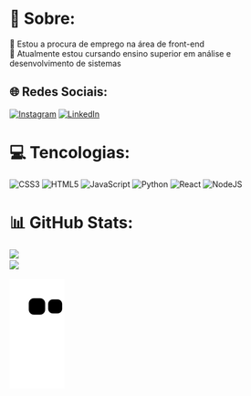 # 💫 Sobre:
🔭 Estou a procura de emprego na área de front-end<br>🌱 Atualmente estou cursando ensino superior em análise e desenvolvimento de sistemas<br>


## 🌐 Redes Sociais:
[![Instagram](https://img.shields.io/badge/Instagram-%23E4405F.svg?logo=Instagram&logoColor=white)](https://instagram.com/f.almeida13) [![LinkedIn](https://img.shields.io/badge/LinkedIn-%230077B5.svg?logo=linkedin&logoColor=white)](https://linkedin.com/in/Felipe-de-Almeida-Gomes) 

# 💻 Tencologias:
![CSS3](https://img.shields.io/badge/css3-%231572B6.svg?style=flat-square&logo=css3&logoColor=white) ![HTML5](https://img.shields.io/badge/html5-%23E34F26.svg?style=flat-square&logo=html5&logoColor=white) ![JavaScript](https://img.shields.io/badge/javascript-%23323330.svg?style=flat-square&logo=javascript&logoColor=%23F7DF1E) ![Python](https://img.shields.io/badge/python-3670A0?style=flat-square&logo=python&logoColor=ffdd54) ![React](https://img.shields.io/badge/react-%2320232a.svg?style=flat-square&logo=react&logoColor=%2361DAFB) ![NodeJS](https://img.shields.io/badge/node.js-6DA55F?style=flat-square&logo=node.js&logoColor=white)
# 📊 GitHub Stats:
![](https://github-readme-streak-stats.herokuapp.com/?user=felipe-agomes&show_icons=true&theme=gotham&hide_border=false)<br/>
![](https://github-readme-stats.vercel.app/api/top-langs/?username=felipe-agomes&theme=gotham&hide_border=false&show_icons=true&include_all_commits=true&count_private=true&layout=compact)

  ![Snake animation](https://github.com/felipe-AGomes/felipe-agomes/blob/output/github-contribution-grid-snake.svg)
